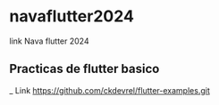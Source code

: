 # navaflutter2024
link Nava flutter 2024

## Practicas de flutter basico
_ Link
https://github.com/ckdevrel/flutter-examples.git

